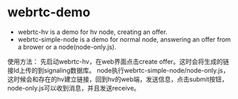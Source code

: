 # webrtc-demo

- webrtc-hv is a demo for hv node, creating an offer.
- webrtc-simple-node is a demo for normal node, answering an offer from a brower or a node(node-only.js).

使用方法：
先启动webrtc-hv，在web界面点击create offer。这时会将生成的链接Id上传的到signaling数据库。
node执行webrtc-simple-node/node-only.js，这时候会和存在的hv建立链接，回到hv的web端，发送信息，点击submit按钮，node-only.js可以收到消息，并且发送receive。
